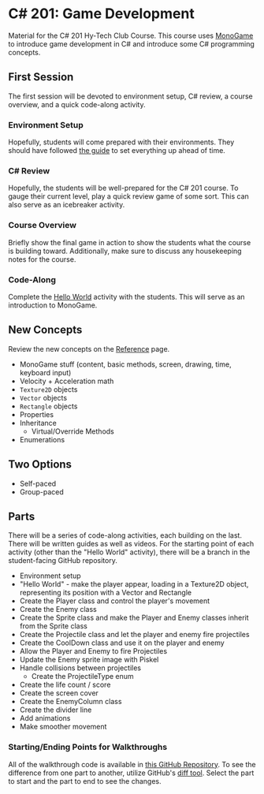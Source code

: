 # <span>C# 201:</span> Game Development
Material for the C# 201 Hy-Tech Club Course. This course uses [MonoGame](https://www.monogame.net/) to introduce game development in C# and introduce some C# programming concepts.

## First Session
The first session will be devoted to environment setup, C# review, a course overview, and a quick code-along activity.

### Environment Setup
Hopefully, students will come prepared with their environments. They should have followed [the guide](EnvironmentSetup.md) to set everything up ahead of time.

### <span>C#</span> Review
Hopefully, the students will be well-prepared for the C# 201 course. To gauge their current level, play a quick review game of some sort. This can also serve as an icebreaker activity.

### Course Overview
Briefly show the final game in action to show the students what the course is building toward. Additionally, make sure to discuss any housekeeping notes for the course.

### Code-Along
Complete the [Hello World](Walkthroughs/Part0HelloWorld.md) activity with the students. This will serve as an introduction to MonoGame.

## New Concepts
Review the new concepts on the [Reference](Reference.md) page.

- MonoGame stuff (content, basic methods, screen, drawing, time, keyboard input)
- Velocity + Acceleration math
- `Texture2D` objects
- `Vector` objects
- `Rectangle` objects
- Properties
- Inheritance
    - Virtual/Override Methods
- Enumerations

## Two Options
- Self-paced
- Group-paced

## Parts
There will be a series of code-along activities, each building on the last. There will be written guides as well as videos. For the starting point of each activity (other than the "Hello World" activity), there will be a branch in the student-facing GitHub repository.

- Environment setup
- "Hello World" - make the player appear, loading in a Texture2D object, representing its position with a Vector and Rectangle
- Create the Player class and control the player's movement
- Create the Enemy class
- Create the Sprite class and make the Player and Enemy classes inherit from the Sprite class
- Create the Projectile class and let the player and enemy fire projectiles
- Create the CoolDown class and use it on the player and enemy
- Allow the Player and Enemy to fire Projectiles
- Update the Enemy sprite image with Piskel
- Handle collisions between projectiles
    - Create the ProjectileType enum
- Create the life count / score
- Create the screen cover
- Create the EnemyColumn class
- Create the divider line
- Add animations
- Make smoother movement

### Starting/Ending Points for Walkthroughs
All of the walkthrough code is available in [this GitHub Repository](https://github.com/hylandtechoutreach/ArcadeFlyer/). To see the difference from one part to another, utilize GitHub's [diff tool](https://github.com/hylandtechoutreach/ArcadeFlyer/compare/Part1Start...Part2Start). Select the part to start and the part to end to see the changes.